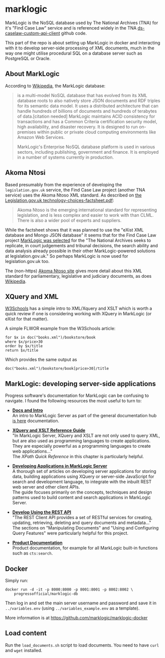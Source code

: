 # marklogic

MarkLogic is the NoSQL database used by The National Archives (TNA) for
it's "Find Case Law" service and is referenced widely in the TNA
[ds-caselaw-custom-api-client](https://github.com/nationalarchives/ds-caselaw-custom-api-client) github code.

This part of the repo is about setting up MarkLogic in docker and
interacting with it to develop server-side processing of XML documents,
much in the way one might utilise procedural SQL on a database server
such as PostgreSQL or Oracle.

## About MarkLogic

According to [Wikipedia](https://en.wikipedia.org/wiki/MarkLogic), the
MarkLogic database:

> is a multi-model NoSQL database that has evolved from its XML database
> roots to also natively store JSON documents and RDF triples for its
> semantic data model. It uses a distributed architecture that can
> handle hundreds of billions of documents and hundreds of terabytes of
> data.[citation needed] MarkLogic maintains ACID consistency for
> transactions and has a Common Criteria certification security model,
> high availability, and disaster recovery. It is designed to run
> on-premises within public or private cloud computing environments like
> Amazon Web Services.
>
> MarkLogic's Enterprise NoSQL database platform is used in various
> sectors, including publishing, government and finance. It is employed in
> a number of systems currently in production.

## Akoma Ntosi

Based presumably from the experience of developing the
`legislation.gov.uk` service, the Find Case Law project (another TNA
service) uses the Akoma Ntoso XML standard. As described on [the
Legislation.gov.uk technology-choices-factsheet.pdf](https://www.legislation.gov.uk/pdfs/projects/technology-choices-factsheet.pdf):

> Akoma Ntoso is the emerging international standard for representing
> legislation, and is less complex and easier to work with than CLML.
> There is also a wider pool of experts and suppliers.

While the factsheet shows that it was planned to use the "eXist XML
database and Mongo JSON database" it seems that for the Find Case Law
project [MarkLogic was selected](https://www.globalsecuritymag.fr/MarkLogic-helps-UK-National,20221108,132078.html)
for the "The National Archives seeks to replicate, in court judgements
and tribunal decisions, the search ability and data analysis already
possible in their other MarkLogic-powered solutions at
legislation.gov.uk." So perhaps MarkLogic is now used for
legislation.gov.uk too.

The (non-https) [Akoma Ntoso site](http://akomantoso.info/?page_id=25)
gives more detail about this XML standard for parliamentary, legislative
and judiciary documents, as does [Wikipedia](https://en.wikipedia.org/wiki/Akoma_Ntoso).

## XQuery and XML

[W3Schools](https://www.w3schools.com/xml/xquery_intro.asp) has a simple
intro to XML/Xquery and XSLT which is worth a quick review if one is
considering working with XQuery in MarkLogic (or eXist for that matter).

A simple FLWOR example from the W3Schools article:

```xquery
for $x in doc("books.xml")/bookstore/book
where $x/price>30
order by $x/title
return $x/title
```

Which provides the same output as

```
doc("books.xml")/bookstore/book[price>30]/title
```

## MarkLogic: developing server-side applications

Progress software's documentation for MarkLogic can be confusing to
navigate. I found the following resources the most useful to turn to:

* **[Docs and Intro](https://docs.progress.com/bundle/marklogic-server-understand-concepts-11/page/topics/overview.html)**  
  An intro to MarkLogic Server as part of the general documentation hub
  [is here](https://docs.progress.com/category/marklogic-content-hub)
  documentation.

* **[XQuery and XSLT Reference
  Guide](https://docs.progress.com/bundle/marklogic-server-xquery-xslt-reference-11/page/topics/whatis.html)**  
  "In MarkLogic Server, XQuery and XSLT are not only used to query XML,
  but are also used as programming languages to create applications.
  They are especially powerful as a programming languages to create web
  applications..."  
  The *XPath Quick Reference* in this chapter is particularly helpful.

* **[Developing Applications in MarkLogic
  Server](https://docs.progress.com/bundle/marklogic-server-develop-server-side-apps-11/page/topics/appdev.html)**  
  A thorough set of articles on developing server applications for
  storing data, building applications using XQuery or server-side
  JavaScript for search and development language, to integrate with the
  inbuilt REST web server and other client APIs.  
  The guide focuses primarily on the concepts, techniques and design
  patterns used to build content and search applications in MarkLogic
  Server.

* **[Develop Using the REST API](https://docs.progress.com/bundle/marklogic-server-develop-rest-api-11/page/topics/extensions.html)**  
  "The REST Client API provides a set of RESTful services for creating,
  updating, retrieving, deleting and query documents and metadata..."  
  The sections on "Manipulating Documents" and "Using and Configuring
  Query Features" were particularly helpful for this project.

* **[Product Documentation](https://docs.marklogic.com/cts:search)**  
  Product documentation, for example for all MarkLogic built-in
  functions such as `cts:search`.

## Docker

Simply run:

```docker
docker run -d -it -p 8000:8000 -p 8001:8001 -p 8002:8002 \
	progressofficial/marklogic-db
```

Then log in and set the main server username and password and save it in
`../variables.env` (using `../variables_example.env` as a template).

More information is at https://github.com/marklogic/marklogic-docker

## Load content

Run the `load_documents.sh` script to load documents. You need to have
`curl` and `wget` installed.
